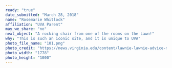 ```yaml
---
ready: "true"
date_submitted: "March 28, 2018"
name: "Rosemarie Whitlock"
affiliation: "UVA Parent"
may_we_share: "no"
next_object: "A rocking chair from one of the rooms on the Lawn!"
why: "This is such an iconic site, and it is unique to UVA"
photo_file_name: "101.png"
photo_credit: "https://news.virginia.edu/content/lawnie-lawnie-advice-making-most-coveted-room"
photo_width: "1778"
photo_height: "1000"
---
```

